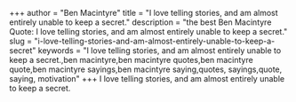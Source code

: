+++
author = "Ben Macintyre"
title = "I love telling stories, and am almost entirely unable to keep a secret."
description = "the best Ben Macintyre Quote: I love telling stories, and am almost entirely unable to keep a secret."
slug = "i-love-telling-stories-and-am-almost-entirely-unable-to-keep-a-secret"
keywords = "I love telling stories, and am almost entirely unable to keep a secret.,ben macintyre,ben macintyre quotes,ben macintyre quote,ben macintyre sayings,ben macintyre saying,quotes, sayings,quote, saying, motivation"
+++
I love telling stories, and am almost entirely unable to keep a secret.
